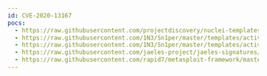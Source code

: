 ```yaml
---
id: CVE-2020-13167
pocs:
  - https://raw.githubusercontent.com/projectdiscovery/nuclei-templates/master/cves/CVE-2020-13167.yaml
  - https://raw.githubusercontent.com/1N3/Sn1per/master/templates/active/CVE-2020-13167_-_Netsweeper_WebAdmin_Python_Code_Injection_1.sh
  - https://raw.githubusercontent.com/1N3/Sn1per/master/templates/active/CVE-2020-13167_-_Netsweeper_WebAdmin_Python_Code_Injection_2.sh
  - https://raw.githubusercontent.com/jaeles-project/jaeles-signatures/master/cves/netsweeper-code-injection-cve-2020-13167.yaml
  - https://raw.githubusercontent.com/rapid7/metasploit-framework/master/modules/exploits/linux/http/netsweeper_webadmin_unixlogin.rb
---
```

